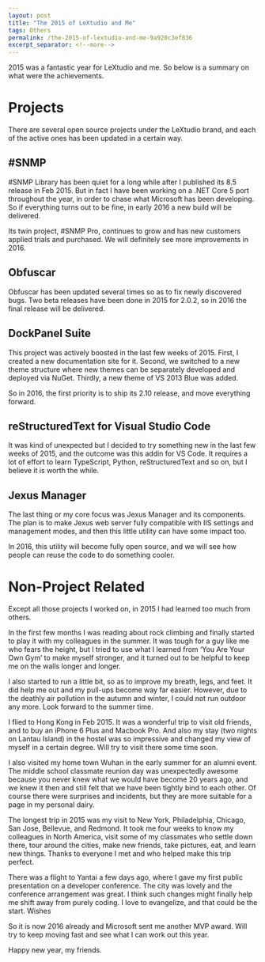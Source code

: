 ```yaml
---
layout: post
title: "The 2015 of LeXtudio and Me"
tags: Others
permalink: /the-2015-of-lextudio-and-me-9a920c3ef836
excerpt_separator: <!--more-->
---
```

2015 was a fantastic year for LeXtudio and me. So below is a summary on what were the achievements.
<!--more-->

# Projects

There are several open source projects under the LeXtudio brand, and each of the active ones has been updated in a certain way.

## #SNMP

#SNMP Library has been quiet for a long while after I published its 8.5 release in Feb 2015. But in fact I have been working on a .NET Core 5 port throughout the year, in order to chase what Microsoft has been developing. So if everything turns out to be fine, in early 2016 a new build will be delivered.

Its twin project, #SNMP Pro, continues to grow and has new customers applied trials and purchased. We will definitely see more improvements in 2016.

## Obfuscar

Obfuscar has been updated several times so as to fix newly discovered bugs. Two beta releases have been done in 2015 for 2.0.2, so in 2016 the final release will be delivered.

## DockPanel Suite

This project was actively boosted in the last few weeks of 2015. First, I created a new documentation site for it. Second, we switched to a new theme structure where new themes can be separately developed and deployed via NuGet. Thirdly, a new theme of VS 2013 Blue was added.

So in 2016, the first priority is to ship its 2.10 release, and move everything forward.

## reStructuredText for Visual Studio Code

It was kind of unexpected but I decided to try something new in the last few weeks of 2015, and the outcome was this addin for VS Code. It requires a lot of effort to learn TypeScript, Python, reStructuredText and so on, but I believe it is worth the while.

## Jexus Manager

The last thing or my core focus was Jexus Manager and its components. The plan is to make Jexus web server fully compatible with IIS settings and management modes, and then this little utility can have some impact too.

In 2016, this utility will become fully open source, and we will see how people can reuse the code to do something cooler.

# Non-Project Related

Except all those projects I worked on, in 2015 I had learned too much from others.

In the first few months I was reading about rock climbing and finally started to play it with my colleagues in the summer. It was tough for a guy like me who fears the height, but I tried to use what I learned from ‘You Are Your Own Gym’ to make myself stronger, and it turned out to be helpful to keep me on the walls longer and longer.

I also started to run a little bit, so as to improve my breath, legs, and feet. It did help me out and my pull-ups become way far easier. However, due to the deathly air pollution in the autumn and winter, I could not run outdoor any more. Look forward to the summer time.

I flied to Hong Kong in Feb 2015. It was a wonderful trip to visit old friends, and to buy an iPhone 6 Plus and Macbook Pro. And also my stay (two nights on Lantau Island) in the hostel was so impressive and changed my view of myself in a certain degree. Will try to visit there some time soon.

I also visited my home town Wuhan in the early summer for an alumni event. The middle school classmate reunion day was unexpectedly awesome because you never knew what we would have become 20 years ago, and we knew it then and still felt that we have been tightly bind to each other. Of course there were surprises and incidents, but they are more suitable for a page in my personal dairy.

The longest trip in 2015 was my visit to New York, Philadelphia, Chicago, San Jose, Bellevue, and Redmond. It took me four weeks to know my colleagues in North America, visit some of my classmates who settle down there, tour around the cities, make new friends, take pictures, eat, and learn new things. Thanks to everyone I met and who helped make this trip perfect.

There was a flight to Yantai a few days ago, where I gave my first public presentation on a developer conference. The city was lovely and the conference arrangement was great. I think such changes might finally help me shift away from purely coding. I love to evangelize, and that could be the start.
Wishes

So it is now 2016 already and Microsoft sent me another MVP award. Will try to keep moving fast and see what I can work out this year.

Happy new year, my friends.